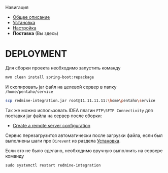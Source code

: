 Навигация
* [Общее описание](../README.md)
* [Установка](./INSTALLATION.md)
* [Настройка](./CONFIGURE.md)
* **Поставка** (Вы здесь)

# DEPLOYMENT
Для сборки проекта необходимо запустить команду 
```sh
mvn clean install spring-boot:repackage
```
И скопировать jar файл на целевой сервер в папку `/home/pentaho/service`
```sh
scp redmine-integration.jar root@11.11.11.11:\home\pentaho\service
```
Так же можно использовать IDEA плагин `FTP\SFTP Connectivity` для поставки
jar файла на сервер после сборки:
* [Create a remote server configuration](https://www.jetbrains.com/help/phpstorm/creating-a-remote-server-configuration.html)

Сервис перезагрузится автоматически после загрузки файла, если был выполнены шаги про `Direvent` из раздела [Установка](./INSTALLATION.md).

Если это не было сделано, необходимо вручную выполнить на сервере команду 
```
sudo systemctl restart redmine-integration
```